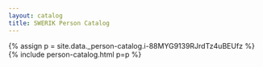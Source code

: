 ```yaml
---
layout: catalog
title: SWERIK Person Catalog
---
```

{% assign p = site.data._person-catalog.i-88MYG9139RJrdTz4uBEUfz %}
{% include person-catalog.html p=p %}

